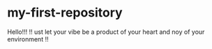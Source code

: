 # my-first-repository
Hello!!!
!! ust let your vibe be a product of your heart and noy of your environment !!
